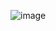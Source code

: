 ![image](https://user-images.githubusercontent.com/91362222/160592871-bc6c6162-28f7-410b-abf4-0f7242e76a49.png)
